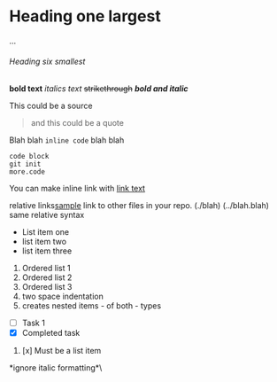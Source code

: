 # Heading one largest
...
###### Heading six smallest

**bold text**
*italics text*
~~strikethrough~~
**_bold and italic_**

This could be a source
> and this could be a quote

Blah blah `inline code` blah blah 

``` 
code block
git init
more.code
``` 

You can make inline link with [link text](url)

relative links[sample](sample.md) link to other files in your repo. 
(./blah)
(../blah.blah)
same relative syntax

- List item one
- list item two
- list item three

1. Ordered list 1
2. Ordered list 2
3. Ordered list 3
  1. two space indentation 
  2. creates nested items
  	- of both
  	- types

- [ ] Task 1
- [x] Completed task

1. [x] Must be a list item

\*ignore italic formatting*\

